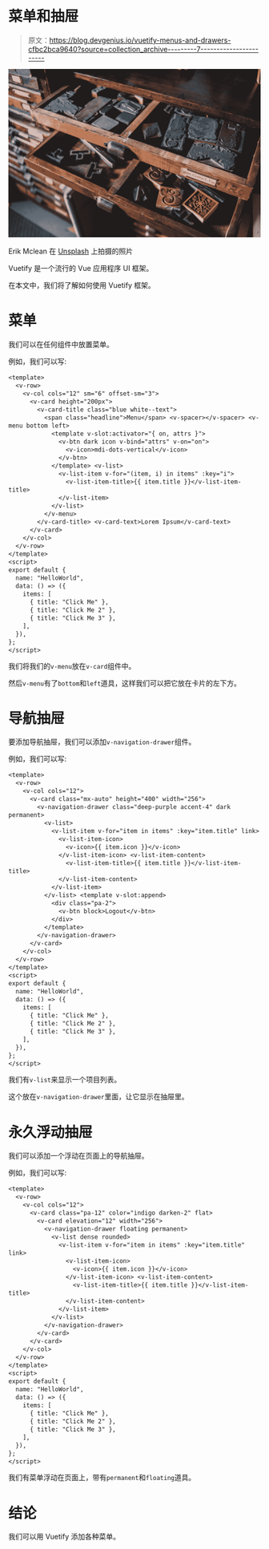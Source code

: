# 菜单和抽屉

> 原文：<https://blog.devgenius.io/vuetify-menus-and-drawers-cfbc2bca9640?source=collection_archive---------7----------------------->

![](img/7d0895a7311d62dbe2e06aea579f86f0.png)

Erik Mclean 在 [Unsplash](https://unsplash.com?utm_source=medium&utm_medium=referral) 上拍摄的照片

Vuetify 是一个流行的 Vue 应用程序 UI 框架。

在本文中，我们将了解如何使用 Vuetify 框架。

# 菜单

我们可以在任何组件中放置菜单。

例如，我们可以写:

```
<template>
  <v-row>
    <v-col cols="12" sm="6" offset-sm="3">
      <v-card height="200px">
        <v-card-title class="blue white--text">
          <span class="headline">Menu</span> <v-spacer></v-spacer> <v-menu bottom left>
            <template v-slot:activator="{ on, attrs }">
              <v-btn dark icon v-bind="attrs" v-on="on">
                <v-icon>mdi-dots-vertical</v-icon>
              </v-btn>
            </template> <v-list>
              <v-list-item v-for="(item, i) in items" :key="i">
                <v-list-item-title>{{ item.title }}</v-list-item-title>
              </v-list-item>
            </v-list>
          </v-menu>
        </v-card-title> <v-card-text>Lorem Ipsum</v-card-text>
      </v-card>
    </v-col>
  </v-row>
</template>
<script>
export default {
  name: "HelloWorld",
  data: () => ({
    items: [
      { title: "Click Me" },
      { title: "Click Me 2" },
      { title: "Click Me 3" },
    ],
  }),
};
</script>
```

我们将我们的`v-menu`放在`v-card`组件中。

然后`v-menu`有了`bottom`和`left`道具，这样我们可以把它放在卡片的左下方。

# 导航抽屉

要添加导航抽屉，我们可以添加`v-navigation-drawer`组件。

例如，我们可以写:

```
<template>
  <v-row>
    <v-col cols="12">
      <v-card class="mx-auto" height="400" width="256">
        <v-navigation-drawer class="deep-purple accent-4" dark permanent>
          <v-list>
            <v-list-item v-for="item in items" :key="item.title" link>
              <v-list-item-icon>
                <v-icon>{{ item.icon }}</v-icon>
              </v-list-item-icon> <v-list-item-content>
                <v-list-item-title>{{ item.title }}</v-list-item-title>
              </v-list-item-content>
            </v-list-item>
          </v-list> <template v-slot:append>
            <div class="pa-2">
              <v-btn block>Logout</v-btn>
            </div>
          </template>
        </v-navigation-drawer>
      </v-card>
    </v-col>
  </v-row>
</template>
<script>
export default {
  name: "HelloWorld",
  data: () => ({
    items: [
      { title: "Click Me" },
      { title: "Click Me 2" },
      { title: "Click Me 3" },
    ],
  }),
};
</script>
```

我们有`v-list`来显示一个项目列表。

这个放在`v-navigation-drawer`里面，让它显示在抽屉里。

# 永久浮动抽屉

我们可以添加一个浮动在页面上的导航抽屉。

例如，我们可以写:

```
<template>
  <v-row>
    <v-col cols="12">
      <v-card class="pa-12" color="indigo darken-2" flat>
        <v-card elevation="12" width="256">
          <v-navigation-drawer floating permanent>
            <v-list dense rounded>
              <v-list-item v-for="item in items" :key="item.title" link>
                <v-list-item-icon>
                  <v-icon>{{ item.icon }}</v-icon>
                </v-list-item-icon> <v-list-item-content>
                  <v-list-item-title>{{ item.title }}</v-list-item-title>
                </v-list-item-content>
              </v-list-item>
            </v-list>
          </v-navigation-drawer>
        </v-card>
      </v-card>
    </v-col>
  </v-row>
</template>
<script>
export default {
  name: "HelloWorld",
  data: () => ({
    items: [
      { title: "Click Me" },
      { title: "Click Me 2" },
      { title: "Click Me 3" },
    ],
  }),
};
</script>
```

我们有菜单浮动在页面上，带有`permanent`和`floating`道具。

# 结论

我们可以用 Vuetify 添加各种菜单。
